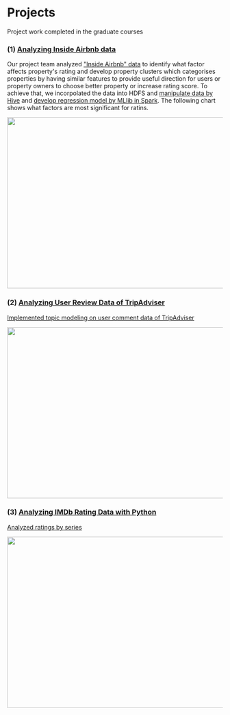# Projects
Project work completed in the graduate courses

<h3>(1) <a href= "https://github.com/tnmasui/Projects/tree/master/InsideAirbnb" >Analyzing Inside Airbnb data</a></h3>

Our project team analyzed <a href="http://insideairbnb.com/get-the-data.html">"Inside Airbnb" data</a> to identify what factor affects property's rating and develop property clusters which categorises properties by having similar features to provide useful direction for users or property owners to choose better property or increase rating score. To achieve that, we incorpolated the data into HDFS and <a href= "https://github.com/tnmasui/Projects/blob/master/InsideAirbnb/Preprocess_Hive.hql">manipulate data by Hive</a> and <a href= "https://github.com/tnmasui/Projects/blob/master/InsideAirbnb/Regression_MLlib_Scala.txt">develop regression model by MLlib in Spark</a>. The following chart shows what factors are most significant for ratins. 

<img src="https://github.com/tnmasui/Projects/blob/master/InsideAirbnb/IMG_Airbnb.jpg" height="400" width="700">

<h3>(2) <a href= "https://github.com/tnmasui/Projects/tree/master/TripAdviser" >Analyzing User Review Data of TripAdviser</a></h3>

<a href= "https://github.com/tnmasui/Projects/blob/master/TripAdviser/TopicModeling.Rmd">Implemented topic modeling on user comment data of TripAdviser</a>

<img src="https://github.com/tnmasui/Projects/blob/master/TripAdviser/IMG_TripAdviser.jpg" height="400" width="700">

<h3>(3) <a href= "https://github.com/tnmasui/Projects/tree/master/IMDb" >Analyzing IMDb Rating Data with Python</a></h3>

<a href= "https://github.com/tnmasui/Projects/blob/master/IMDb/SeriesAnalysis_Python.py">Analyzed ratings by series</a>

<img src="https://github.com/tnmasui/Projects/blob/master/IMDb/IMG_IMdB.jpg" height="400" width="700">
